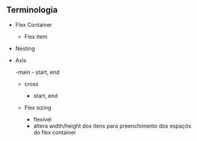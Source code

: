 ## Terminologia

- Flex Container
    - Flex item

- Nesting
- Axis

    -main
        - start, end
    - cross
        - start, end 
    
    - Flex sizing
        - flexível
        - altera width/height dos itens para preenchimento dos espaçõs do flex container